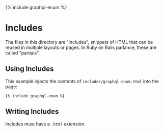 {% include graphql-enum %}
# Includes

The files in this directory are "includes", snippets of HTML that can be 
reused in multiple layouts or pages. In Ruby on Rails parlance, these are 
called "partials".

## Using Includes

This example injects the contents of `includes/graphql-enum.html` into the 
page:

```
{% include graphql-enum %}
```

## Writing Includes

Includes must have a `.html` extension.
